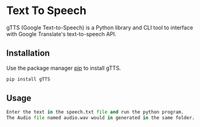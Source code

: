 # Text To Speech

gTTS (Google Text-to-Speech) is a Python library and CLI tool to interface with Google Translate's text-to-speech API.

## Installation

Use the package manager [pip](https://pip.pypa.io/en/stable/) to install gTTS.

```bash
pip install gTTS
```

## Usage

```python
Enter the text in the speech.txt file and run the python program.
The Audio file named audio.wav would in generated in the same folder.
```